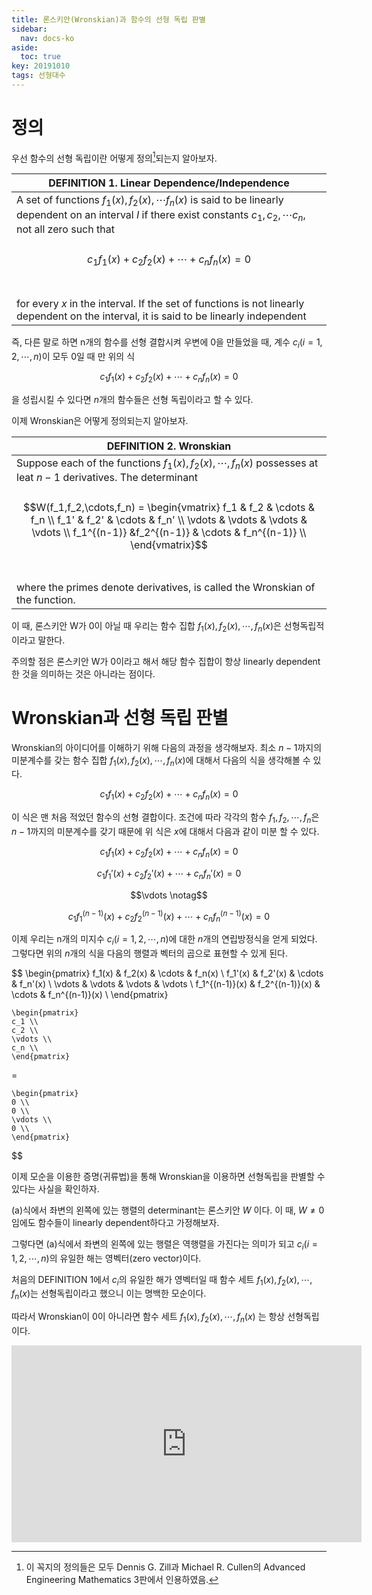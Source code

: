 ```yaml
---
title: 론스키안(Wronskian)과 함수의 선형 독립 판별
sidebar:
  nav: docs-ko
aside:
  toc: true
key: 20191010
tags: 선형대수
---
```


# 정의

우선 함수의 선형 독립이란 어떻게 정의[^1]되는지 알아보자.

[^1]: 이 꼭지의 정의들은 모두 Dennis G. Zill과 Michael R. Cullen의 Advanced Engineering Mathematics 3판에서 인용하였음.

| DEFINITION 1. Linear Dependence/Independence |
| --------- |
|A set of functions $f_1(x), f_2(x),\cdots f_n(x)$ is said to be linearly dependent on an interval $I$ if there exist constants $c_1, c_2, \cdots c_n$, not all zero such that <br><br>$$c_1f_1(x)+c_2f_2(x)+\cdots+c_nf_n(x) = 0$$<br><br>for every $x$ in the interval. If the set of functions is not linearly dependent on the interval, it is said to be linearly independent|

즉, 다른 말로 하면 n개의 함수를 선형 결합시켜 우변에 0을 만들었을 때, 계수 $c_i(i=1,2,\cdots,n)$이 모두 0일 때 만 위의 식

$$c_1f_1(x) + c_2f_2(x)+\cdots+c_nf_n(x) = 0$$

을 성립시킬 수 있다면 $n$개의 함수들은 선형 독립이라고 할 수 있다.

이제 Wronskian은 어떻게 정의되는지 알아보자.

| DEFINITION 2. Wronskian |
| --------- |
|Suppose each of the functions $f_1(x), f_2(x), \cdots, f_n(x)$ possesses at leat $n-1$ derivatives. The determinant <br><br>$$W(f_1,f_2,\cdots,f_n) = \begin{vmatrix}    f_1 & f_2 & \cdots & f_n \\    f_1' & f_2' & \cdots & f_n' \\    \vdots & \vdots & \vdots & \vdots \\    f_1^{(n-1)} &f_2^{(n-1)} & \cdots & f_n^{(n-1)} \\    \end{vmatrix}$$ <br><br> where the primes denote derivatives, is called the Wronskian of the function.|

이 때, 론스키안 W가 0이 아닐 때 우리는 함수 집합 $f_1(x), f_2(x), \cdots, f_n(x)$은 선형독립적이라고 말한다.

주의할 점은 론스키안 W가 0이라고 해서 해당 함수 집합이 항상 linearly dependent한 것을 의미하는 것은 아니라는 점이다.

# Wronskian과 선형 독립 판별

Wronskian의 아이디어를 이해하기 위해 다음의 과정을 생각해보자. 최소 $n-1$까지의 미분계수를 갖는 함수 집합 $f_1(x), f_2(x),\cdots, f_n(x)$에 대해서 다음의 식을 생각해볼 수 있다.

$$c_1f_1(x)+c_2f_2(x)+\cdots+c_nf_n(x) = 0$$

이 식은 맨 처음 적었던 함수의 선형 결합이다. 조건에 따라 각각의 함수 $f_1, f_2, \cdots, f_n$은 $n-1$까지의 미분계수를 갖기 때문에 위 식은 $x$에 대해서 다음과 같이 미분 할 수 있다.

$$c_1f_1(x) + c_2f_2(x)+\cdots+c_nf_n(x)=0$$

$$c_1f_1'(x) + c_2f_2'(x)+\cdots+c_nf_n'(x)=0$$

$$\vdots \notag$$

$$c_1f_1^{(n-1)}(x) + c_2f_2^{(n-1)}(x)+\cdots+c_nf_n^{(n-1)}(x)=0$$

이제 우리는 n개의 미지수 $c_i(i=1,2,\cdots,n)$에 대한 $n$개의 연립방정식을 얻게 되었다. 그렇다면 위의 $n$개의 식을 다음의 행렬과 벡터의 곱으로 표현할 수 있게 된다.

$$
    \begin{pmatrix}
    f_1(x) & f_2(x) & \cdots & f_n(x) \\
    f_1'(x) & f_2'(x) & \cdots & f_n'(x) \\
    \vdots & \vdots & \vdots & \vdots \\
    f_1^{(n-1)}(x) & f_2^{(n-1)}(x) & \cdots & f_n^{(n-1)}(x) \\
    \end{pmatrix}

    \begin{pmatrix}
    c_1 \\
    c_2 \\
    \vdots \\
    c_n \\
    \end{pmatrix}

  = 
    
    \begin{pmatrix}
    0 \\
    0 \\
    \vdots \\
    0 \\
    \end{pmatrix}
$$

이제 모순을 이용한 증명(귀류법)을 통해 Wronskian을 이용하면 선형독립을 판별할 수 있다는 사실을 확인하자.

(a)식에서 좌변의 왼쪽에 있는 행렬의 determinant는 론스키안 $W$ 이다. 이 때, $W\neq 0$임에도 함수들이 linearly dependent하다고 가정해보자.

그렇다면 (a)식에서 좌변의 왼쪽에 있는 행렬은 역행렬을 가진다는 의미가 되고 $c_i(i=1,2,\cdots,n)$의 유일한 해는 영벡터(zero vector)이다.

처음의 DEFINITION 1에서 $c_i$의 유일한 해가 영벡터일 때 함수 세트 $f_1(x), f_2(x), \cdots, f_n(x)$는 선형독립이라고 했으니 이는 명백한 모순이다. 

따라서 Wronskian이 0이 아니라면 함수 세트 $f_1(x), f_2(x), \cdots, f_n(x)$ 는 항상 선형독립이다.

<p align = "center">

<iframe width="560" height="315" src="https://www.youtube.com/embed/XeDY_j-6vsw" frameborder="0" allow="accelerometer; autoplay; encrypted-media; gyroscope; picture-in-picture" allowfullscreen></iframe>

</p>